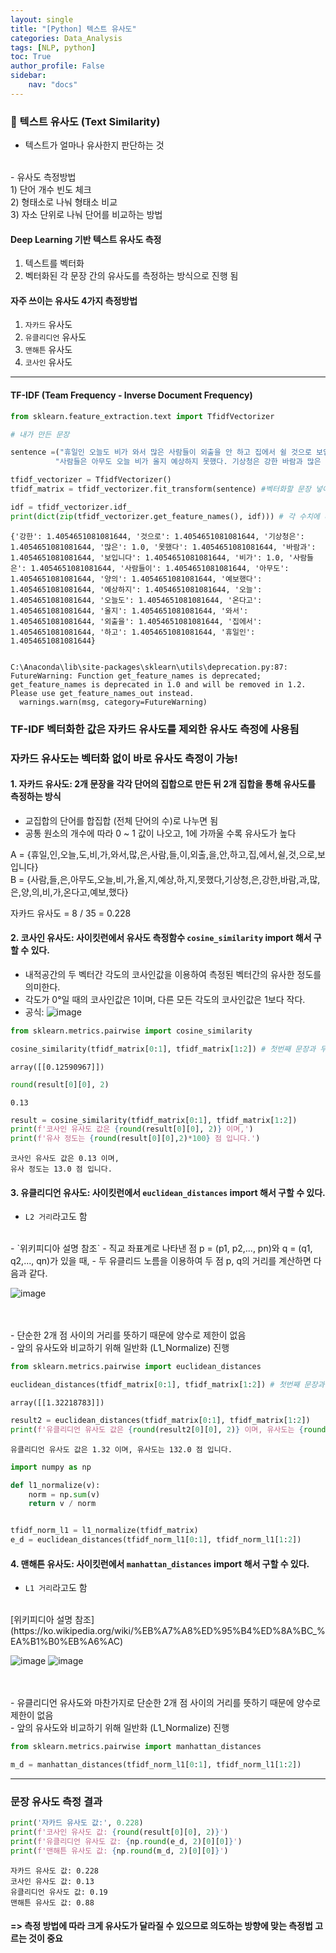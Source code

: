```yaml
---
layout: single
title: "[Python] 텍스트 유사도"
categories: Data_Analysis
tags: [NLP, python]
toc: True
author_profile: False
sidebar:
    nav: "docs"
---
```


### 🔎 텍스트 유사도 (Text Similarity)

- 텍스트가 얼마나 유사한지 판단하는 것<br>
<br>
- 유사도 측정방법<br>
1) 단어 개수 빈도 체크<br>
2) 형태소로 나눠 형태소 비교<br>
3) 자소 단위로 나눠 단어를 비교하는 방법<br>

#### Deep Learning  기반 텍스트 유사도 측정 <br>
1) 텍스트를 벡터화<br>
2) 벡터화된 각 문장 간의 유사도를 측정하는 방식으로 진행 됨<br>

#### 자주 쓰이는 유사도 4가지 측정방법<br>
1) `자카드` 유사도<br>
2) `유클리디언` 유사도<br>
3) `맨해튼` 유사도<br>
4) `코사인` 유사도<br>

---

#### TF-IDF (Team Frequency - Inverse Document Frequency)


```python
from sklearn.feature_extraction.text import TfidfVectorizer

# 내가 만든 문장

sentence =("휴일인 오늘도 비가 와서 많은 사람들이 외출을 안 하고 집에서 쉴 것으로 보입니다.",
          "사람들은 아무도 오늘 비가 올지 예상하지 못했다. 기상청은 강한 바람과 많은 양의 비가 온다고 예보했다.")

tfidf_vectorizer = TfidfVectorizer()
tfidf_matrix = tfidf_vectorizer.fit_transform(sentence) #벡터화할 문장 넣어주기

idf = tfidf_vectorizer.idf_
print(dict(zip(tfidf_vectorizer.get_feature_names(), idf))) # 각 수치에 대한 시각화
```

    {'강한': 1.4054651081081644, '것으로': 1.4054651081081644, '기상청은': 1.4054651081081644, '많은': 1.0, '못했다': 1.4054651081081644, '바람과': 1.4054651081081644, '보입니다': 1.4054651081081644, '비가': 1.0, '사람들은': 1.4054651081081644, '사람들이': 1.4054651081081644, '아무도': 1.4054651081081644, '양의': 1.4054651081081644, '예보했다': 1.4054651081081644, '예상하지': 1.4054651081081644, '오늘': 1.4054651081081644, '오늘도': 1.4054651081081644, '온다고': 1.4054651081081644, '올지': 1.4054651081081644, '와서': 1.4054651081081644, '외출을': 1.4054651081081644, '집에서': 1.4054651081081644, '하고': 1.4054651081081644, '휴일인': 1.4054651081081644}
    

    C:\Anaconda\lib\site-packages\sklearn\utils\deprecation.py:87: FutureWarning: Function get_feature_names is deprecated; get_feature_names is deprecated in 1.0 and will be removed in 1.2. Please use get_feature_names_out instead.
      warnings.warn(msg, category=FutureWarning)
    

### TF-IDF 벡터화한 값은  자카드 유사도를 제외한 유사도 측정에 사용됨

### 자카드 유사도는 벡터화 없이 바로 유사도 측정이 가능!

#### 1. 자카드 유사도: 2개 문장을 각각 단어의 집합으로 만든 뒤 2개 집합을 통해 유사도를 측정하는 방식
- 교집합의 단어를 합집합 (전체 단어의 수)로 나누면 됨
- 공통 원소의 개수에 따라 0 ~ 1 값이 나오고, 1에 가까울 수록 유사도가 높다


A = {휴일,인,오늘,도,비,가,와서,많,은,사람,들,이,외출,을,안,하고,집,에서,쉴,것,으로,보입니다}<br>
B = {사람,들,은,아무도,오늘,비,가,올,지,예상,하,지,못했다,기상청,은,강한,바람,과,많,은,양,의,비,가,온다고,예보,했다}

자카드 유사도 = 8 / 35 = 0.228

#### 2. 코사인 유사도:  사이킷런에서 유사도 측정함수 `cosine_similarity` import 해서 구할 수 있다.

- 내적공간의 두 벡터간 각도의 코사인값을 이용하여 측정된 벡터간의 유사한 정도를 의미한다. <br>
- 각도가 0°일 때의 코사인값은 1이며, 다른 모든 각도의 코사인값은 1보다 작다.<br>
- 공식: 
![image](https://wikimedia.org/api/rest_v1/media/math/render/svg/2a8c50526e2cc7aa837477be87eff1ea703f9dec)


```python
from sklearn.metrics.pairwise import cosine_similarity

cosine_similarity(tfidf_matrix[0:1], tfidf_matrix[1:2]) # 첫번째 문장과 두번째 문장 비교
```




    array([[0.12590967]])




```python
round(result[0][0], 2)
```




    0.13




```python
result = cosine_similarity(tfidf_matrix[0:1], tfidf_matrix[1:2])
print(f'코사인 유사도 값은 {round(result[0][0], 2)} 이며,')
print(f'유사 정도는 {round(result[0][0],2)*100} 점 입니다.')
```

    코사인 유사도 값은 0.13 이며,
    유사 정도는 13.0 점 입니다.
    

#### 3. 유클리디언 유사도:  사이킷런에서 `euclidean_distances` import 해서 구할 수 있다.
 - `L2 거리`라고도 함<br>
 <br>
 - `위키피디아 설명 참조`
 - 직교 좌표계로 나타낸 점 p = (p1, p2,..., pn)와 q = (q1, q2,..., qn)가 있을 때, 
 - 두 유클리드 노름을 이용하여 두 점 p, q의 거리를 계산하면 다음과 같다.

 ![image](https://wikimedia.org/api/rest_v1/media/math/render/svg/2e0c9ce1b3455cb9e92c6bad6684dbda02f69c82)


<br>
<br>
- 단순한 2개 점 사이의 거리를 뜻하기 때문에 양수로 제한이 없음<br>
- 앞의 유사도와 비교하기 위해 일반화 (L1_Normalize) 진행


```python
from sklearn.metrics.pairwise import euclidean_distances

euclidean_distances(tfidf_matrix[0:1], tfidf_matrix[1:2]) # 첫번째 문장과 두번째 문장 비교
```




    array([[1.32218783]])




```python
result2 = euclidean_distances(tfidf_matrix[0:1], tfidf_matrix[1:2])
print(f'유클리디언 유사도 값은 {round(result2[0][0], 2)} 이며, 유사도는 {round(result2[0][0],2)*100} 점 입니다.')
```

    유클리디언 유사도 값은 1.32 이며, 유사도는 132.0 점 입니다.
    


```python
import numpy as np

def l1_normalize(v):
    norm = np.sum(v)
    return v / norm


tfidf_norm_l1 = l1_normalize(tfidf_matrix)
e_d = euclidean_distances(tfidf_norm_l1[0:1], tfidf_norm_l1[1:2])
```

####  4. 맨해튼 유사도:  사이킷런에서 `manhattan_distances` import 해서 구할 수 있다.
 - `L1 거리`라고도 함<br>
 <br>
 [위키피디아 설명 참조](https://ko.wikipedia.org/wiki/%EB%A7%A8%ED%95%B4%ED%8A%BC_%EA%B1%B0%EB%A6%AC)

![image](https://upload.wikimedia.org/wikipedia/commons/thumb/0/08/Manhattan_distance.svg/200px-Manhattan_distance.svg)
![image](https://commons.wikimedia.org/wiki/File:Manhattan_distance.svg)


<br>
<br>
- 유클리디언 유사도와 마찬가지로 단순한 2개 점 사이의 거리를 뜻하기 때문에 양수로 제한이 없음<br>
- 앞의 유사도와 비교하기 위해 일반화 (L1_Normalize) 진행


```python
from sklearn.metrics.pairwise import manhattan_distances

m_d = manhattan_distances(tfidf_norm_l1[0:1], tfidf_norm_l1[1:2])
```

---

### 문장 유사도 측정 결과


```python
print('자카드 유사도 값:', 0.228)
print(f'코사인 유사도 값: {round(result[0][0], 2)}')
print(f'유클리디언 유사도 값: {np.round(e_d, 2)[0][0]}')
print(f'맨해튼 유사도 값: {np.round(m_d, 2)[0][0]}')
```

    자카드 유사도 값: 0.228
    코사인 유사도 값: 0.13
    유클리디언 유사도 값: 0.19
    맨해튼 유사도 값: 0.88
    

#### => 측정 방법에 따라 크게 유사도가 달라질 수 있으므로 의도하는 방향에 맞는 측정법 고르는 것이 중요
